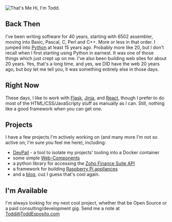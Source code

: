 ![That's Me](https://avatars.githubusercontent.com/u/368027?s=60&v=4) Hi, I'm Todd.

## Back Then
I've been writing software for 40 years, starting with 6502 assembler, moving 
into Basic, Pascal, C, Perl and C++.  More or less in that order. I jumped into
[Python](https://python.org) at least 15 years ago. Probably more like 20, but 
I don't recall when I first starting using Python in earnest. It was one of those
things which just crept up on me. I've also been building web sites for about
20 years. Yes, that's a long time, and yes,  we DID have the web 20 years ago,
but *boy* let me tell you, it was something entirely else in those days. 

## Right Now
These days, I like to work with [Flask](https://flask.palletsprojects.com/),
[Jinja](https://jinja.palletsprojects.com/), and [React](https://reactjs.org/), 
though I prefer to do most of the HTML/CSS/JavaScripty stuff as manually as I can. 
Still, nothing like a good framework when you can get one.

## Projects
I have a few projects I'm actively working on (and many more I'm not so active
on; I'm sure you feel me here), including:
* [DevPail] - a tool to isolate my projects' tooling into a Docker container
* some simple [Web-Components](https://github.com/tdesposito/EH-WebComponents)
* a python library for accessing the [Zoho Finance Suite API](https://github.com/tdesposito/pyZohoAPI)
* a framework for building [Raspberry Pi appliances](https://github.com/tdesposito/Pi-Appliance)
* and a [blog](https://toddesposito.com), cuz I guess that's cool again.

## I'm Available
I'm always looking for my next cool project, whether that be Open Source or a
paid consulting/development gig. Send me a note at [Todd@ToddEsposito.com](mailto://todd@toddesposito.com)

[DevPail]: https://github.com/tdesposito/DevPail
